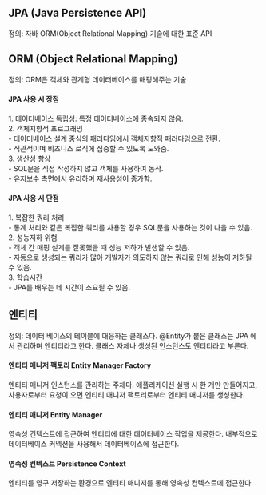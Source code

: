 <h2>JPA (Java Persistence API)</h2> 
정의: 자바 ORM(Object Relational Mapping) 기술에 대한 표준 API
<h2>ORM (Object Relational Mapping)</h2> 
정의: ORM은 객체와 관계형 데이터베이스를 매핑해주는 기술
<br>

<h4>JPA 사용 시 장점</h4>
1. 데이터베이스 독립성: 특정 데이터베이스에 종속되지 않음.<br>
2. 객체지향적 프로그래밍<br>
   - 데이터베이스 설계 중심의 패러다임에서 객체지향적 패러다임으로 전환.<br>
   - 직관적이며 비즈니스 로직에 집중할 수 있도록 도와줌.<br>
3. 생산성 향상<br>
   - SQL문을 직접 작성하지 않고 객체를 사용하여 동작.<br>
   - 유지보수 측면에서 유리하며 재사용성이 증가함.<br>
   
<h4>JPA 사용 시 단점</h4>
1. 복잡한 쿼리 처리<br>
   - 통계 처리와 같은 복잡한 쿼리를 사용할 경우 SQL문을 사용하는 것이 나을 수 있음.<br>
2. 성능저하 위험 <br>
   - 객체 간 매핑 설계를 잘못했을 때 성능 저하가 발생할 수 있음.<br>
   - 자동으로 생성되는 쿼리가 많아 개발자가 의도하지 않는 쿼리로 인해 성능이 저하될 수 있음.<br>
3. 학습시간 <br>
   - JPA를 배우는 데 시간이 소요될 수 있음.<br>

<h2>엔티티</h2>
정의: 데이터 베이스의 테이블에 대응하는 클래스다. @Entity가 붙은 클래스는 JPA 에서 관리하며 엔티티라고 한다. 
클래스 자체나 생성된 인스턴스도 엔티티라고 부른다. 

<h4>엔티티 매니저 팩토리 Entity Manager Factory</h4>
엔티티 매니저 인스턴스를 관리하는 주체다. 애플리케이션 실행 시 한 개만 만들어지고, 사용자로부터 요청이 오면 엔티티 매니저 팩토리로부터 엔티티 매니저를 생성한다.

<h4>엔티티 매니저 Entity Manager</h4>
영속성 컨텍스트에 접근하여 엔티티에 대한 데이터베이스 작업을 제공한다. 내부적으로 데이터베이스 커넥션을 사용해서 데이터베이스에 접근한다.

<h4>영속성 컨텍스트 Persistence Context</h4>
엔티티를 영구 저장하는 환경으로 엔티티 매니저를 통해 영속성 컨텍스트에 접근한다.
